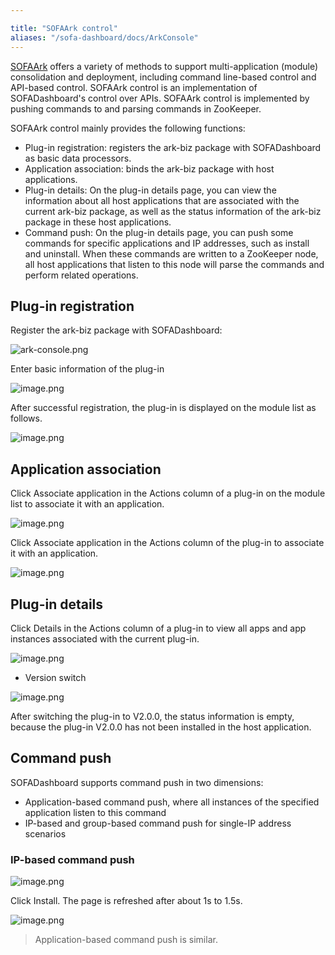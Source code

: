 ```yaml
---

title: "SOFAArk control"
aliases: "/sofa-dashboard/docs/ArkConsole"
---
```


[SOFAArk](https://www.sofastack.tech/sofa-boot/docs/sofa-ark-readme) offers a variety of methods to support multi-application (module) consolidation and deployment, including command line-based control and API-based control. SOFAArk control is an implementation of SOFADashboard's control over APIs. SOFAArk control is implemented by pushing commands to and parsing commands in ZooKeeper.

SOFAArk control mainly provides the following functions:

* Plug-in registration: registers the ark-biz package with SOFADashboard as basic data processors.
* Application association: binds the ark-biz package with host applications.
* Plug-in details: On the plug-in details page, you can view the information about all host applications that are associated with the current ark-biz package, as well as the status information of the ark-biz package in these host applications.
* Command push: On the plug-in details page, you can push some commands for specific applications and IP addresses, such as install and uninstall. When these commands are written to a ZooKeeper node, all host applications that listen to this node will parse the commands and perform related operations.

## Plug-in registration

Register the ark-biz package with SOFADashboard:

![ark-console.png](https://gw.alipayobjects.com/mdn/sofastack/afts/img/A*xD_oSK6yq4AAAAAAAAAAAABjARQnAQ)

Enter basic information of the plug-in

![image.png](https://gw.alipayobjects.com/mdn/sofastack/afts/img/A*DsGNQau9wKQAAAAAAAAAAABjARQnAQ)

After successful registration, the plug-in is displayed on the module list as follows.

![image.png](https://gw.alipayobjects.com/mdn/sofastack/afts/img/A*3PnhQ7fqXAwAAAAAAAAAAABjARQnAQ)

## Application association

Click Associate application in the Actions column of a plug-in on the module list to associate it with an application.

![image.png](https://gw.alipayobjects.com/mdn/sofastack/afts/img/A*Xh6yQ7-txaIAAAAAAAAAAABjARQnAQ)

Click Associate application in the Actions column of the plug-in to associate it with an application.

![image.png](https://gw.alipayobjects.com/mdn/sofastack/afts/img/A*tnc-S7bSXOUAAAAAAAAAAABjARQnAQ)

## Plug-in details

Click Details in the Actions column of a plug-in to view all apps and app instances associated with the current plug-in.

![image.png](https://gw.alipayobjects.com/mdn/sofastack/afts/img/A*kJ5GTInKWD0AAAAAAAAAAABjARQnAQ)

* Version switch

![image.png](https://gw.alipayobjects.com/mdn/sofastack/afts/img/A*a1x5Rr5e1eMAAAAAAAAAAABjARQnAQ)

After switching the plug-in to V2.0.0, the status information is empty, because the plug-in V2.0.0 has not been installed in the host application.

## Command push

SOFADashboard supports command push in two dimensions:

* Application-based command push, where all instances of the specified application listen to this command
* IP-based and group-based command push for single-IP address scenarios

### IP-based command push

![image.png](https://gw.alipayobjects.com/mdn/sofastack/afts/img/A*TdyoQLZtf2QAAAAAAAAAAABjARQnAQ)

Click Install. The page is refreshed after about 1s to 1.5s.

![image.png](https://gw.alipayobjects.com/mdn/sofastack/afts/img/A*yDJEQJHJTDsAAAAAAAAAAABjARQnAQ)

> Application-based command push is similar.
